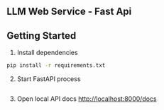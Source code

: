 ## LLM Web Service - Fast Api

## Getting Started
1. Install dependencies
```zsh
pip install -r requirements.txt
```
2. Start FastAPI process
```zsh

```
3. Open local API docs [http://localhost:8000/docs](http://localhost:8000/docs)
